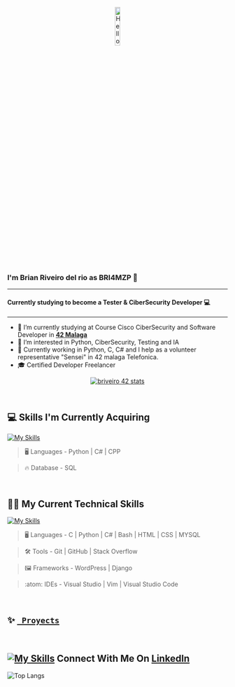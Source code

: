 <p align="center"><img width=15%" src="https://github.com/alansmathew/alansmathew/raw/master/lang.gif" alt="Hello all" /></p>

### I'm Brian Riveiro del rio as BRI4MZP 👋

---

#### Currently studying to become a Tester & CiberSecurity Developer 💻

---

- 🔭 I’m currently studying at Course Cisco CiberSecurity and Software Developer in **<a href="https://www.42malaga.com/"> 42 Malaga</a>**
- 👀 I’m interested in Python, CiberSecurity, Testing and IA
- 🌱 Currently working in Python, C, C# and I help as a volunteer representative "Sensei" in 42 malaga Telefonica.
- 🎓 Certified Developer Freelancer
<p align="center">
<a href="https://github.com/oakoudad/badge42"><img src="https://badge.mediaplus.ma/binary/briveiro?1337Badge=off&UM6P=off" alt="briveiro 42 stats" /></a>
</p>
<br>

## 💻 Skills I'm Currently Acquiring

[![My Skills](https://skillicons.dev/icons?i=python,angular,cs,cpp)](https://skillicons.dev)


> :desktop_computer:  Languages - Python | C# | CPP

> :fire: Database - SQL

<br>

## 🧑‍💻 My Current Technical Skills

[![My Skills](https://skillicons.dev/icons?i=c,python,bash,vim,vscode,git,sql,mysql,stackoverflow,html,css,github,git,js,wordpress,visualstudio,django)](https://skillicons.dev)


> :desktop_computer:  Languages - C | Python | C# | Bash | HTML | CSS | MYSQL

> :hammer_and_wrench:  Tools -  Git | GitHub | Stack Overflow

> :framed_picture:  Frameworks -  WordPress | Django

> :atom:  IDEs -  Visual Studio | Vim | Visual Studio Code

<br>

## ✨ <a href="https://github.com/BRI4MZP?tab=repositories"> <code> Proyects </code></a>

<br>


## [![My Skills](https://skillicons.dev/icons?i=linkedin)](https://es.linkedin.com/in/brian-riveiro-del-rio-218b441a0) Connect With Me On [LinkedIn](https://es.linkedin.com/in/brian-riveiro-del-rio-218b441a0)

![Top Langs](https://github-readme-stats.vercel.app/api/top-langs/?username=BRI4MZP&layout=compact&theme=dark&hide_border=true)

<br>
